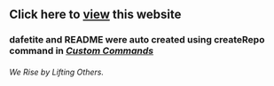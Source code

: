 ## Click here to [view](https://dafetiteogaga.github.io/dafetite/) this website

### dafetite and README were auto created using createRepo command in [*Custom Commands*](https://github.com/DafetiteOgaga/custom_commands)




###### *We Rise by Lifting Others.*
